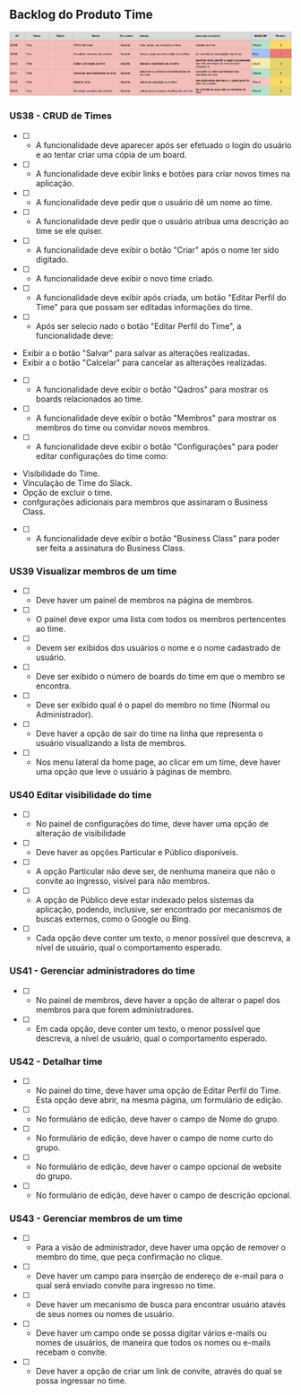 ## Backlog do Produto Time

![tabela backlog](imagens/backlog/time.jpg)

### US38 - CRUD de Times

- [ ] - A funcionalidade deve aparecer após ser efetuado o login do usuário e ao tentar criar uma cópia de um board.
- [ ] - A funcionalidade deve exibir links e botões para criar novos times na aplicação.
- [ ] - A funcionalidade deve pedir que o usuário dê um nome ao time.
- [ ] - A funcionalidade deve pedir que o usuário atribua uma descrição ao time se ele quiser.
- [ ] - A funcionalidade deve exibir o botão "Criar" após o nome ter sido digitado.
- [ ] - A funcionalidade deve exibir o novo time criado.
- [ ] - A funcionalidade deve exibir após criada, um botão "Editar Perfil do Time" para que possam ser editadas informações do time.
- [ ] - Após ser selecio nado o botão "Editar Perfil do Time", a funcionalidade deve:
- Exibir a o botão "Salvar" para salvar as alterações realizadas.
- Exibir a o botão "Calcelar" para cancelar as alterações realizadas.
- [ ] - A funcionalidade deve exibir o botão "Qadros" para mostrar os boards relacionados ao time.
- [ ] - A funcionalidade deve exibir o botão "Membros" para mostrar os membros do time ou convidar novos membros.
- [ ] - A funcionalidade deve exibir o botão "Configurações" para poder editar configurações do time como:
- Visibilidade do Time.
- Vinculação de Time do Slack.
- Opção de excluir o time.
- confgurações adicionais para membros que assinaram o Business Class.
- [ ] - A funcionalidade deve exibir o botão "Business Class" para poder ser feita a assinatura do Business Class.

### US39 Visualizar membros de um time
- [ ] - Deve haver um painel de membros na página de membros.
- [ ] - O painel deve expor uma lista com todos os membros pertencentes ao time.
- [ ] - Devem ser exibidos dos usuários o nome e o nome cadastrado de usuário.
- [ ] - Deve ser exibido o número de boards do time em que o membro se encontra.
- [ ] - Deve ser exibido qual é o papel do membro no time (Normal ou Administrador).
- [ ] - Deve haver a opção de sair do time na linha que representa o usuário visualizando a lista de membros.
- [ ] - Nos menu lateral da home page, ao clicar em um time, deve haver uma opção que leve o usuário à páginas de membro.

### US40 Editar visibilidade do time

- [ ] - No painel de configurações do time, deve haver uma opção de alteração de visibilidade
- [ ] - Deve haver as opções Particular e Público disponíveis.
- [ ] - A opção Particular não deve ser, de nenhuma maneira que não o convite ao ingresso, visível para não membros.
- [ ] - A opção de Público deve estar indexado pelos sistemas da aplicação, podendo, inclusive, ser encontrado por mecanismos de buscas externos, como o Google ou Bing.
- [ ] - Cada opção deve conter um texto, o menor possível que descreva, a nível de usuário, qual o comportamento esperado.

### US41 - Gerenciar administradores do time

- [ ] - No painel de membros, deve haver a opção de alterar o papel dos membros para que forem administradores.
- [ ] - Em cada opção, deve conter um texto, o menor possível que descreva, a nível de usuário, qual o comportamento esperado.

### US42 - Detalhar time

- [ ] - No painel do time, deve haver uma opção de Editar Perfil do Time. Esta opção deve abrir, na mesma página, um formulário de edição.
- [ ] - No formulário de edição, deve haver o campo de Nome do grupo.
- [ ] - No formulário de edição, deve haver o campo de nome curto do grupo.
- [ ] - No formulário de edição, deve haver o campo opcional de website do grupo.
- [ ] - No formulário de edição, deve haver o campo de descrição opcional.

### US43 - Gerenciar membros de um time

- [ ] - Para a visão de administrador, deve haver uma opção de remover o membro do time, que peça confirmação no clique.
- [ ] - Deve haver um campo para inserção de endereço de e-mail para o qual será enviado convite para ingresso no time.
- [ ] - Deve haver um mecanismo de busca para encontrar usuário atavés de seus nomes ou nomes de usuário.
- [ ] - Deve haver um campo onde se possa digitar vários e-mails ou nomes de usuários, de maneira que todos os nomes ou e-mails recebam o convite.
- [ ] - Deve haver a opção de criar um link de convite, através do qual se possa ingressar no time.